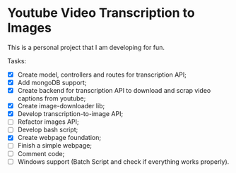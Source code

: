 # Youtube Video Transcription to Images 

This is a personal project that I am developing for fun.

Tasks:
- [x] Create model, controllers and routes for transcription API;
- [x] Add mongoDB support;
- [x] Create backend for transcription API to download and scrap video captions from youtube;
- [x] Create image-downloader lib;
- [x] Develop transcription-to-image API;
- [ ] Refactor images API;
- [ ] Develop bash script;
- [x] Create webpage foundation;
- [ ] Finish a simple webpage;
- [ ] Comment code;
- [ ] Windows support (Batch Script and check if everything works properly).
